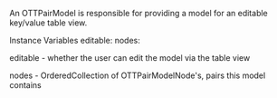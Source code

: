 An OTTPairModel is responsible for providing a model for an editable key/value table view.

Instance Variables
	editable:		<Boolean>
	nodes:		<OrderedCollection>

editable
	- whether the user can edit the model via the table view

nodes
	- OrderedCollection of OTTPairModelNode's, pairs this model contains
